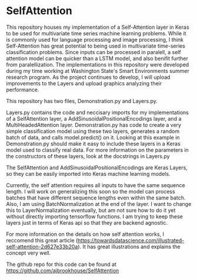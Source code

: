 # SelfAttention
This repository houses my implementation of a Self-Attention layer in Keras to be used for multivariate time series machine learning problems. While it is commonly used for language processing and image processing, I think Self-Attention has great potential to being used in multivariate time-series classification problems. Since inputs can be processed in paralell, a self attention model can be quicker than a LSTM model, and also benifit further from paralellization. The implementations in this repository were developed during my time working at Washington State's Smart Environments summer research program. As the project continues to develop, I will upload improvements to the Layers and upload graphics analyzing their performance.



This repository has two files, Demonstration.py and Layers.py. 

Layers.py contains the code and neccisary imports for my implementations of a SelfAttention layer, a AddSinusoidalPositionalEncodings layer, and a MultiHeadedAttention layer. Demonstration.py has code to create a very simple classification model using these two layers, generates a random batch of data, and calls model.predict() on it. Looking at this example in Demonstration.py should make it easy to include these layers in a Keras model used to classify real data. For more information on the parameters in the constructors of these layers, look at the docstrings in Layers.py

The SelfAttention and AddSinusoidalPositionalEncodings are Keras Layers, so they can be easily imported into Keras machine learning models. 

Currently, the self attention requires all inputs to have the same sequence length. I will work on generalizing this soon so the model can process batches that have different sequence lengths even within the same batch. Also, I am using BatchNormalization at the end of the layer. I want to change this to LayerNormalization eventually, but am not sure how to do it yet without directly importing tensorflow functions. I am trying to keep these layers just in terms of Keras api so that they are backend agnostic.

For more information on the details on how self attention works, I reccomend this great article (https://towardsdatascience.com/illustrated-self-attention-2d627e33b20a). It has great illustrations and explains the concept very well.

The github repo for this code can be found at https://github.com/ajbrookhouse/SelfAttention
